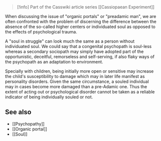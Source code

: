 
> [!info] Part of the Casswiki article series [[Cassiopaean Experiment]]

When discussing the issue of "organic portals" or "preadamic man", we are often confronted with the problem of discerning the difference between the absence of the so-called higher centers or individuated soul as opposed to the effects of psychological trauma.

A "soul in struggle" can look much the same as a person without individuated soul. We could say that a congenital psychopath is soul-less whereas a secondary sociopath may simply have adopted part of the opportunistic, deceitful, remorseless and self-serving, if also flaky ways of the psychopath as an adaptation to environment.

Specially with children, being initially more open or sensitive may increase the child's susceptibility to damage which may in later life manifest as personality disorders. Given the same circumstance, a souled individual may in cases become more damaged than a pre-Adamic one. Thus the extent of acting out or psychological disorder cannot be taken as a reliable indicator of being individually souled or not.

See also
--------

*   [[Psychopathy]]
*   [[Organic portal]]
*   [[Soul]]